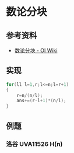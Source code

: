 # 数论分块

## 参考资料

- [数论分块 - OI Wiki](https://oi-wiki.org/math/number-theory/sqrt-decomposition/)

## 实现

```cpp
for(ll l=1,r;l<=n;l=r+1)
{
	r=n/(n/l);
	ans+=(r-l+1)*(n/l);
}
```

## 例题

### 洛谷 UVA11526 H(n)

<Problem id="UVA11526" />
